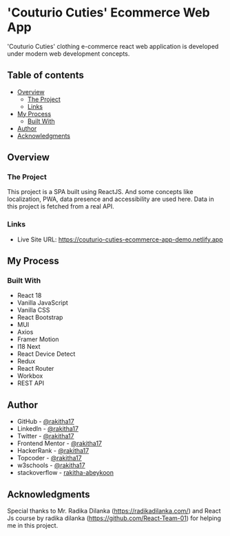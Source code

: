 # 'Couturio Cuties' Ecommerce Web App

'Couturio Cuties' clothing e-commerce react web application is developed under modern web development concepts.

## Table of contents

- [Overview](#overview)
  - [The Project](#the-project)
  - [Links](#links)
- [My Process](#my-process)
  - [Built With](#built-with)
- [Author](#author)
- [Acknowledgments](#acknowledgments)

## Overview

### The Project

This project is a SPA built using ReactJS. And some concepts like localization, PWA, data presence and accessibility are used here. Data in this project is fetched from a real API.

### Links

- Live Site URL: https://couturio-cuties-ecommerce-app-demo.netlify.app

## My Process

### Built With

- React 18
- Vanilla JavaScript
- Vanilla CSS
- React Bootstrap
- MUI
- Axios
- Framer Motion
- I18 Next
- React Device Detect
- Redux
- React Router
- Workbox
- REST API

## Author

+ GitHub - [@rakitha17](https://github.com/rakitha17)
+ LinkedIn - [@rakitha17](https://www.linkedin.com/in/rakitha17/)
+ Twitter - [@rakitha17](https://twitter.com/rakitha17)
+ Frontend Mentor - [@rakitha17](https://www.frontendmentor.io/profile/rakitha17)
+ HackerRank - [@rakitha17](https://www.hackerrank.com/rakitha17)
+ Topcoder - [@rakitha17](https://profiles.topcoder.com/rakitha17)
+ w3schools - [@rakitha17](https://www.w3profile.com/rakitha17)
+ stackoverflow - [rakitha-abeykoon](https://stackoverflow.com/users/21536253/rakitha-abeykoon?tab=profile)

## Acknowledgments

Special thanks to Mr. Radika Dilanka (https://radikadilanka.com/) and React Js course by radika dilanka (https://github.com/React-Team-01) for helping me in this project.